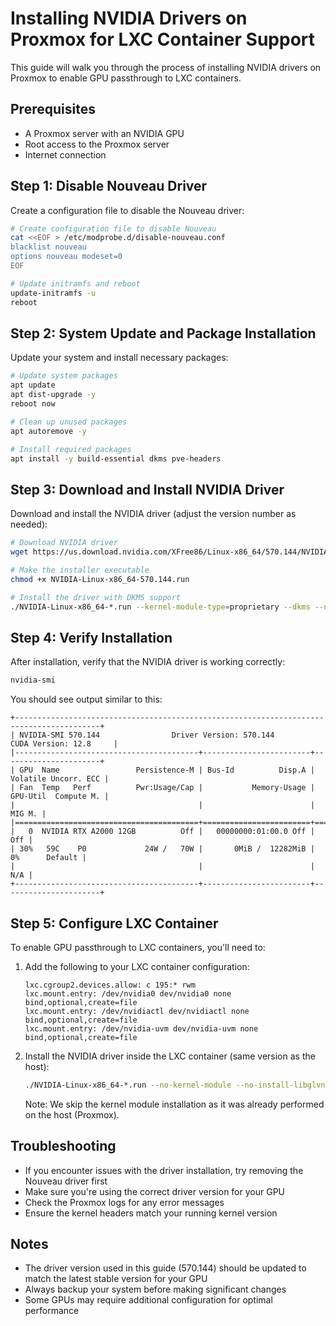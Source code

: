 # Installing NVIDIA Drivers on Proxmox for LXC Container Support

This guide will walk you through the process of installing NVIDIA drivers on Proxmox to enable GPU passthrough to LXC containers.

## Prerequisites

- A Proxmox server with an NVIDIA GPU
- Root access to the Proxmox server
- Internet connection

## Step 1: Disable Nouveau Driver

Create a configuration file to disable the Nouveau driver:

```bash
# Create configuration file to disable Nouveau
cat <<EOF > /etc/modprobe.d/disable-nouveau.conf
blacklist nouveau
options nouveau modeset=0
EOF

# Update initramfs and reboot
update-initramfs -u 
reboot
```

## Step 2: System Update and Package Installation

Update your system and install necessary packages:

```bash
# Update system packages
apt update
apt dist-upgrade -y
reboot now

# Clean up unused packages
apt autoremove -y

# Install required packages
apt install -y build-essential dkms pve-headers
```

## Step 3: Download and Install NVIDIA Driver

Download and install the NVIDIA driver (adjust the version number as needed):

```bash
# Download NVIDIA driver
wget https://us.download.nvidia.com/XFree86/Linux-x86_64/570.144/NVIDIA-Linux-x86_64-570.144.run

# Make the installer executable
chmod +x NVIDIA-Linux-x86_64-570.144.run

# Install the driver with DKMS support
./NVIDIA-Linux-x86_64-*.run --kernel-module-type=proprietary --dkms --no-install-libglvnd --no-x-check
```

## Step 4: Verify Installation

After installation, verify that the NVIDIA driver is working correctly:

```bash
nvidia-smi
```

You should see output similar to this:
```
+-----------------------------------------------------------------------------------------+
| NVIDIA-SMI 570.144                Driver Version: 570.144        CUDA Version: 12.8     |
|-----------------------------------------+------------------------+----------------------+
| GPU  Name                 Persistence-M | Bus-Id          Disp.A | Volatile Uncorr. ECC |
| Fan  Temp   Perf          Pwr:Usage/Cap |           Memory-Usage | GPU-Util  Compute M. |
|                                         |                        |               MIG M. |
|=========================================+========================+======================|
|   0  NVIDIA RTX A2000 12GB          Off |   00000000:01:00.0 Off |                  Off |
| 30%   59C    P0             24W /   70W |       0MiB /  12282MiB |      0%      Default |
|                                         |                        |                  N/A |
+-----------------------------------------+------------------------+----------------------+
```

## Step 5: Configure LXC Container

To enable GPU passthrough to LXC containers, you'll need to:

1. Add the following to your LXC container configuration:
   ```
   lxc.cgroup2.devices.allow: c 195:* rwm
   lxc.mount.entry: /dev/nvidia0 dev/nvidia0 none bind,optional,create=file
   lxc.mount.entry: /dev/nvidiactl dev/nvidiactl none bind,optional,create=file
   lxc.mount.entry: /dev/nvidia-uvm dev/nvidia-uvm none bind,optional,create=file
   ```

2. Install the NVIDIA driver inside the LXC container (same version as the host):
   ```bash
   ./NVIDIA-Linux-x86_64-*.run --no-kernel-module --no-install-libglvnd --no-x-check
   ```
   Note: We skip the kernel module installation as it was already performed on the host (Proxmox).

## Troubleshooting

- If you encounter issues with the driver installation, try removing the Nouveau driver first
- Make sure you're using the correct driver version for your GPU
- Check the Proxmox logs for any error messages
- Ensure the kernel headers match your running kernel version

## Notes

- The driver version used in this guide (570.144) should be updated to match the latest stable version for your GPU
- Always backup your system before making significant changes
- Some GPUs may require additional configuration for optimal performance 